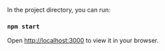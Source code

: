 


In the project directory, you can run:

### `npm start`
Open [http://localhost:3000](http://localhost:3000) to view it in your browser.




